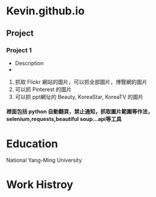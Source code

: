 # Kevin.github.io
## Project
### Project 1
- Description
- 
1. 抓取 Flickr 網站的圖片，可以抓全部圖片，博覽網的圖片
2. 可以抓 Pinterest 的圖片
3. 可以抓 ppt網址的 Beauty, KoreaStar, KoreaTV 的圖片

#### 裡面包括 python 自動翻頁，禁止通知，抓取圖片範圍等作法，selenium,requests,beautiful soup...api等工具

# Education
National Yang-Ming University

# Work Histroy

   
